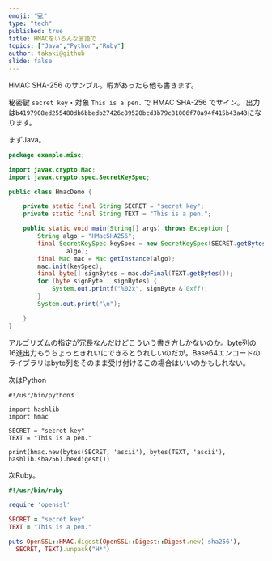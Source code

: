 ```yaml
---
emoji: "💻"
type: "tech"
published: true
title: HMACをいろんな言語で
topics: ["Java","Python","Ruby"]
author: takaki@github
slide: false
---
```

HMAC SHA-256 のサンプル。暇があったら他も書きます。

秘密鍵 `secret key`・対象 `This is a pen.` で HMAC SHA-256 でサイン。
出力は`b4197908ed255480db6bbedb27426c89520bcd3b79c81006f70a94f415b43a43`になります。

まずJava。

```java
package example.misc;

import javax.crypto.Mac;
import javax.crypto.spec.SecretKeySpec;

public class HmacDemo {

    private static final String SECRET = "secret key";
    private static final String TEXT = "This is a pen.";

    public static void main(String[] args) throws Exception {
        String algo = "HMacSHA256";
        final SecretKeySpec keySpec = new SecretKeySpec(SECRET.getBytes(),
                algo);
        final Mac mac = Mac.getInstance(algo);
        mac.init(keySpec);
        final byte[] signBytes = mac.doFinal(TEXT.getBytes());
        for (byte signByte : signBytes) {
            System.out.printf("%02x", signByte & 0xff);
        }
        System.out.print("\n");

    }
}
```
アルゴリズムの指定が冗長なんだけどこういう書き方しかないのか。byte列の16進出力もうちょっときれいにできるとうれしいのだが。Base64エンコードのライブラリはbyte列をそのまま受け付けるこの場合はいいのかもしれない。

次はPython

```python3
#!/usr/bin/python3

import hashlib
import hmac

SECRET = "secret key"
TEXT = "This is a pen."

print(hmac.new(bytes(SECRET, 'ascii'), bytes(TEXT, 'ascii'), hashlib.sha256).hexdigest())
```


次Ruby。

```ruby
#!/usr/bin/ruby

require 'openssl'

SECRET = "secret key"
TEXT = "This is a pen."

puts OpenSSL::HMAC.digest(OpenSSL::Digest::Digest.new('sha256'),
  SECRET, TEXT).unpack("H*")
```


